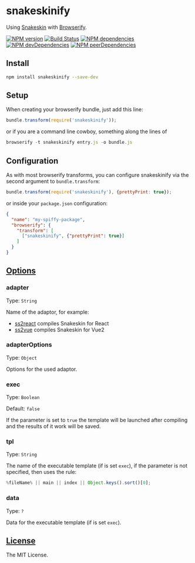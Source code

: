 snakeskinify
================

Using [Snakeskin](https://github.com/SnakeskinTpl/Snakeskin) with [Browserify](http://browserify.org).

[![NPM version](http://img.shields.io/npm/v/snakeskinify.svg?style=flat)](http://badge.fury.io/js/snakeskinify)
[![Build Status](http://img.shields.io/travis/SnakeskinTpl/snakeskinify.svg?style=flat&branch=master)](https://travis-ci.org/SnakeskinTpl/snakeskinify)
[![NPM dependencies](http://img.shields.io/david/SnakeskinTpl/snakeskinify.svg?style=flat)](https://david-dm.org/SnakeskinTpl/snakeskinify)
[![NPM devDependencies](http://img.shields.io/david/dev/SnakeskinTpl/snakeskinify.svg?style=flat)](https://david-dm.org/SnakeskinTpl/snakeskinify?type=dev)
[![NPM peerDependencies](http://img.shields.io/david/peer/SnakeskinTpl/snakeskinify.svg?style=flat)](https://david-dm.org/SnakeskinTpl/snakeskinify?type=peer)

## Install

```bash
npm install snakeskinify --save-dev
```

## Setup

When creating your browserify bundle, just add this line:

```js
bundle.transform(require('snakeskinify'));
```

or if you are a command line cowboy, something along the lines of

```js
browserify -t snakeskinify entry.js -o bundle.js
```

## Configuration

As with most browserify transforms, you can configure snakeskinify via the second argument to `bundle.transform`:

```js
bundle.transform(require('snakeskinify'), {prettyPrint: true});
```

or inside your `package.json` configuration:

```json
{
  "name": "my-spiffy-package",
  "browserify": {
    "transform": [
      ["snakeskinify", {"prettyPrint": true}]
    ]
  }
}
```

## [Options](http://snakeskintpl.github.io/docs/api.html#compile--opt_params)
### adapter

Type: `String`

Name of the adaptor, for example:

* [ss2react](https://github.com/SnakeskinTpl/ss2react) compiles Snakeskin for React
* [ss2vue](https://github.com/SnakeskinTpl/ss2vue) compiles Snakeskin for Vue2

### adapterOptions

Type: `Object`

Options for the used adaptor.

### exec

Type: `Boolean`

Default: `false`

If the parameter is set to `true` the template will be launched after compiling and the results of it work will be saved.

### tpl

Type: `String`

The name of the executable template (if is set `exec`), if the parameter is not specified, then uses the rule:

```js
%fileName% || main || index || Object.keys().sort()[0];
```

### data

Type: `?`

Data for the executable template (if is set `exec`).

## [License](https://github.com/SnakeskinTpl/snakeskinify/blob/master/LICENSE)

The MIT License.
